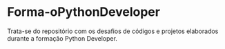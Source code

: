 # Forma-oPythonDeveloper
Trata-se do repositório com os desafios de códigos e projetos elaborados durante a formação Python Developer.
